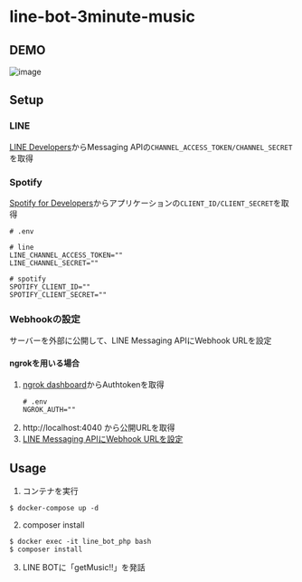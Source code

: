 # line-bot-3minute-music

## DEMO
![image](https://user-images.githubusercontent.com/39284992/122329816-06f47100-cf6d-11eb-813a-4a3bcc962141.gif)  

## Setup
### LINE
[LINE Developers](
https://developers.line.biz/ja/docs/messaging-api/getting-started/)からMessaging APIの`CHANNEL_ACCESS_TOKEN/CHANNEL_SECRET`を取得  

### Spotify
[Spotify for Developers](https://developer.spotify.com/dashboard/)からアプリケーションの`CLIENT_ID/CLIENT_SECRET`を取得

```
# .env

# line
LINE_CHANNEL_ACCESS_TOKEN=""
LINE_CHANNEL_SECRET=""

# spotify
SPOTIFY_CLIENT_ID=""
SPOTIFY_CLIENT_SECRET=""
```

### Webhookの設定

サーバーを外部に公開して、LINE Messaging APIにWebhook URLを設定
#### ngrokを用いる場合
1. [ngrok dashboard](https://dashboard.ngrok.com/get-started/your-authtoken)からAuthtokenを取得  
    ```
    # .env
    NGROK_AUTH=""
    ```
2. http://localhost:4040 から公開URLを取得
3. [LINE Messaging APIにWebhook URLを設定](https://developers.line.biz/ja/docs/messaging-api/building-bot/#setting-webhook-url)

## Usage
1. コンテナを実行
```
$ docker-compose up -d
```
2. composer install
```
$ docker exec -it line_bot_php bash
$ composer install
```
3. LINE BOTに「getMusic!!」を発話
